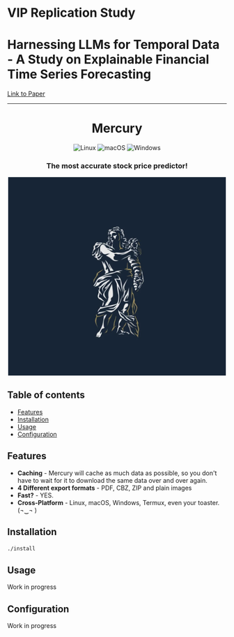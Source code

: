 # VIP Replication Study 
# Harnessing LLMs for Temporal Data - A Study on Explainable Financial Time Series Forecasting

[Link to Paper](https://aclanthology.org/2023.emnlp-industry.69.pdf)<br/>

---

<h1 align="center">
<strong>Mercury</strong>
</h1>

<p align="center">
    <img alt="Linux" src="https://img.shields.io/badge/Linux-FCC624?style=for-the-badge&logo=linux&logoColor=black">
    <img alt="macOS" src="https://img.shields.io/badge/mac%20os-000000?style=for-the-badge&logo=macos&logoColor=F0F0F0">
    <img alt="Windows" src="https://img.shields.io/badge/Windows-0078D6?style=for-the-badge&logo=windows&logoColor=white">
</p>

<h3 align="center">
    <!-- The most advanced CLI manga downloader in the entire universe! -->
    The most accurate stock price predictor!
</h3>

<p align="center">
<!--     <img alt="Mangal 4 TUI" src="assets/tui.gif"> -->
    <img alt="Mercury" src="assets/mercury.png" width="500">
</p>


## Table of contents

- [Features](#features)
- [Installation](#installation)
- [Usage](#usage)
- [Configuration](#configuration)

## Features

- __Caching__ - Mercury will cache as much data as possible, so you don't have to wait for it to download the same data over and over again. 
- __4 Different export formats__ - PDF, CBZ, ZIP and plain images
- __Fast?__ - YES.
- __Cross-Platform__ - Linux, macOS, Windows, Termux, even your toaster. (¬‿¬ )

## Installation

<!-- ### Script (Linux, MacOS, Windows) -->

<!-- Install using [this shell script](https://github.com/krishi-trip/ReplicationStudy/install) -->

```shell
./install
```

## Usage

Work in progress

## Configuration

Work in progress
